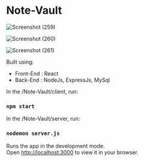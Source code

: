 # Note-Vault

![Screenshot (259)](https://github.com/mohd-ravish/Note-Vault/assets/102902397/26303196-7540-4982-bf2a-aa596b9c97fa)

![Screenshot (260)](https://github.com/mohd-ravish/Note-Vault/assets/102902397/d1fcb159-c98f-4a69-9882-de2debac947d)

![Screenshot (261)](https://github.com/mohd-ravish/Note-Vault/assets/102902397/143c50a5-cb53-4841-a83f-c955c8beddb9)

Built using:

- Front-End : React
- Back-End : NodeJs, ExpressJs, MySql
  
In the /Note-Vault/client, run:
### `npm start`

In the /Note-Vault/server, run:
### `nodemon server.js`

Runs the app in the development mode.\
Open [http://localhost:3000](http://localhost:3000) to view it in your browser.
